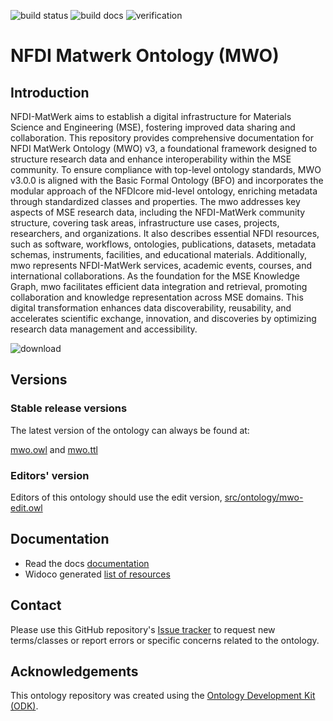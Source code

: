 
![build status](https://github.com/ISE-FIZKarlsruhe/nfdicore/actions/workflows/qc.yml/badge.svg)
![build docs](https://github.com/ISE-FIZKarlsruhe/nfdicore/actions/workflows/update-docs.yml/badge.svg)
![verification](https://github.com/ISE-FIZKarlsruhe/nfdicore/actions/workflows/verification.yml/badge.svg)

# NFDI Matwerk Ontology (MWO)

## Introduction

NFDI-MatWerk aims to establish a digital infrastructure for Materials Science and Engineering (MSE), fostering improved data sharing and collaboration. This repository provides comprehensive documentation for NFDI MatWerk Ontology (MWO) v3, a foundational framework designed to structure research data and enhance interoperability within the MSE community. To ensure compliance with top-level ontology standards, MWO v3.0.0 is aligned with the Basic Formal Ontology (BFO) and incorporates the modular approach of the NFDIcore mid-level ontology, enriching metadata through standardized classes and properties. The mwo addresses key aspects of MSE research data, including the NFDI-MatWerk community structure, covering task areas, infrastructure use cases, projects, researchers, and organizations. It also describes essential NFDI resources, such as software, workflows, ontologies, publications, datasets, metadata schemas, instruments, facilities, and educational materials. Additionally, mwo represents NFDI-MatWerk services, academic events, courses, and international collaborations. As the foundation for the MSE Knowledge Graph, mwo facilitates efficient data integration and retrieval, promoting collaboration and knowledge representation across MSE domains. This digital transformation enhances data discoverability, reusability, and accelerates scientific exchange, innovation, and discoveries by optimizing research data management and accessibility.

![download](https://github.com/user-attachments/assets/abd24726-1e88-4b6b-9fee-5e49107f6084)



## Versions

### Stable release versions

The latest version of the ontology can always be found at:

[mwo.owl](https://github.com/ISE-FIZKarlsruhe/mwo/blob/main/mwo.owl) and [mwo.ttl](https://github.com/ISE-FIZKarlsruhe/mwo/blob/main/mwo.ttl)

### Editors' version

Editors of this ontology should use the edit version, [src/ontology/mwo-edit.owl](src/ontology/mwo-edit.owl)



## Documentation

* Read the docs [documentation](https://ise-fizkarlsruhe.github.io/mwo/)
* Widoco generated [list of resources](https://ise-fizkarlsruhe.github.io/mwo/)



## Contact

Please use this GitHub repository's [Issue tracker](https://github.com/ISE-FIZKarlsruhe/MatWerk_ontology/issues) to request new terms/classes or report errors or specific concerns related to the ontology.



## Acknowledgements

This ontology repository was created using the [Ontology Development Kit (ODK)](https://github.com/INCATools/ontology-development-kit).
